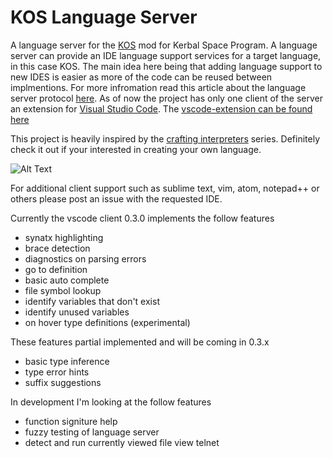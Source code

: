 # KOS Language Server

A language server for the [KOS](https://github.com/KSP-KOS/KOS) mod for Kerbal Space Program. A language server can provide an IDE language support services for a target language, in this case KOS. The main idea here being that adding language support to new IDES is easier as more of the code can be reused between implmentions. For more infromation read this article about the language server protocol [here](https://langserver.org/). As of now the project has only one client of the server an extension for [Visual Studio Code](https://code.visualstudio.com/). The [vscode-extension can be found here](https://marketplace.visualstudio.com/items?itemName=JohnChabot.kos-vscode)

This project is heavily inspired by the [crafting interpreters](http://craftinginterpreters.com/) series. Definitely check it out if your interested in creating your own language.

![Alt Text](https://i.imgur.com/Xh5yXJi.gif)

For additional client support such as sublime text, vim, atom, notepad++ or others please post an issue with the requested IDE. 

Currently the vscode client 0.3.0 implements the follow features
- synatx highlighting
- brace detection
- diagnostics on parsing errors
- go to definition
- basic auto complete
- file symbol lookup
- identify variables that don't exist
- identify unused variables
- on hover type definitions (experimental)

These features partial implemented and will be coming in 0.3.x
- basic type inference 
- type error hints
- suffix suggestions

In development I'm looking at the follow features
- function signiture help
- fuzzy testing of language server
- detect and run currently viewed file view telnet